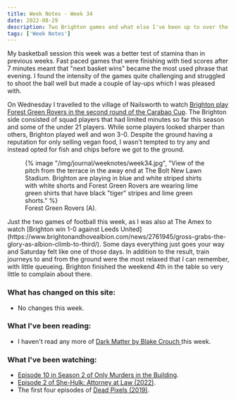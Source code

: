 ```yaml
---
title: Week Notes - Week 34
date: 2022-08-29
description: Two Brighton games and what else I've been up to over the last seven days.
tags: ['Week Notes']
---
```


My basketball session this week was a better test of stamina than in previous weeks. Fast paced games that were finishing with tied scores after 7 minutes meant that "next basket wins" became the most used phrase that evening. I found the intensity of the games quite challenging and struggled to shoot the ball well but made a couple of lay-ups which I was pleased with.

On Wednesday I travelled to the village of Nailsworth to watch [Brighton play Forest Green Rovers in the second round of the Carabao Cup](https://www.brightonandhovealbion.com/news/2759003/albion-ease-through-in-carabao-cup). The Brighton side consisted of squad players that had limited minutes so far this season and some of the under 21 players. While some players looked sharper than others, Brighton played well and won 3-0. Despite the ground having a reputation for only selling vegan food, I wasn't tempted to try any and instead opted for fish and chips before we got to the ground.

<figure>
    {% image "/img/journal/weeknotes/week34.jpg", "View of the pitch from the terrace in the away end at The Bolt New Lawn Stadium. Brighton are playing in blue and white striped shirts with white shorts and Forest Green Rovers are wearing lime green shirts that have black "tiger" stripes and lime green shorts." %}
    <figcaption>Forest Green Rovers (A).</figcaption>
</figure>
Just the two games of football this week, as I was also at The Amex to watch [Brighton win 1-0 against Leeds United](https://www.brightonandhovealbion.com/news/2761945/gross-grabs-the-glory-as-albion-climb-to-third/). Some days everything just goes your way and Saturday felt like one of those days. In addition to the result, train journeys to and from the ground were the most relaxed that I can remember, with little queueing. Brighton finished the weekend 4th in the table so very little to complain about there.

### What has changed on this site:

- No changes this week.


### What I've been reading:

- I haven't read any more of [Dark Matter by Blake Crouch ](/reading/9781447297581/)this week.

### What I've been watching:

- [Episode 10 in Season 2 of Only Murders in the Building](https://www.themoviedb.org/tv/107113-only-murders-in-the-building/season/2/episode/10).
- [Episode 2 of She-Hulk: Attorney at Law (2022)](https://www.themoviedb.org/tv/92783-she-hulk-attorney-at-law/season/1/episode/2).
- The first four episodes of [Dead Pixels (2019)](https://www.themoviedb.org/tv/88028-dead-pixels).

